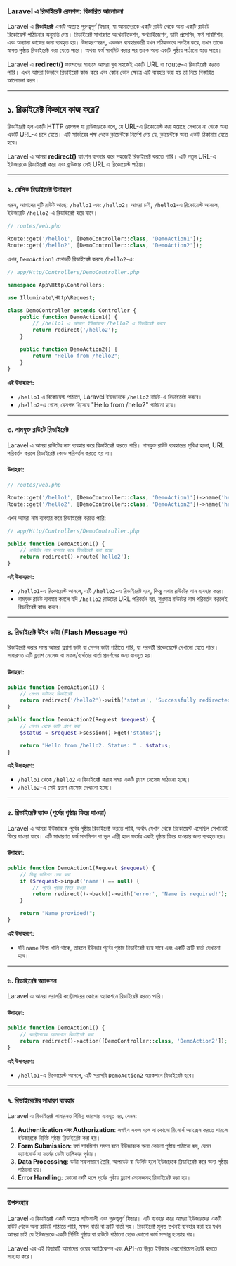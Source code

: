 ### Laravel এ রিডাইরেক্ট রেসপন্স: বিস্তারিত আলোচনা

Laravel এ **রিডাইরেক্ট** একটি অত্যন্ত গুরুত্বপূর্ণ ফিচার, যা আমাদেরকে একটি রাউট থেকে অন্য একটি রাউটে রিকোয়েস্ট পাঠানোর অনুমতি দেয়। রিডাইরেক্ট সাধারণত অথেনটিকেশন, অথরাইজেশন, ডাটা প্রসেসিং, ফর্ম সাবমিশন, এবং অন্যান্য কাজের জন্য ব্যবহৃত হয়। উদাহরণস্বরূপ, একজন ব্যবহারকারী যখন সঠিকভাবে লগইন করে, তখন তাকে স্বাগত পৃষ্ঠায় রিডাইরেক্ট করা যেতে পারে। অথবা ফর্ম সাবমিট করার পর তাকে অন্য একটি পৃষ্ঠায় পাঠানো হতে পারে।

Laravel এ **redirect()** ফাংশনের মাধ্যমে আমরা খুব সহজেই একটি URL বা route-এ রিডাইরেক্ট করতে পারি। এখন আমরা কিভাবে রিডাইরেক্ট কাজ করে এবং কোন কোন ক্ষেত্রে এটি ব্যবহার করা হয় তা নিয়ে বিস্তারিত আলোচনা করব।

---

## ১. রিডাইরেক্ট কিভাবে কাজ করে?

রিডাইরেক্ট হল একটি HTTP রেসপন্স যা ব্রাউজারকে বলে, যে URL-এ রিকোয়েস্ট করা হয়েছে সেখানে না থেকে অন্য একটি URL-এ চলে যেতে। এটি সার্ভারের পক্ষ থেকে ক্লায়েন্টকে নির্দেশ দেয় যে, ক্লায়েন্টকে অন্য একটি ঠিকানায় যেতে হবে।

Laravel এ আমরা **redirect()** ফাংশন ব্যবহার করে সহজেই রিডাইরেক্ট করতে পারি। এটি নতুন URL-এ ইউজারকে রিডাইরেক্ট করে এবং ব্রাউজার সেই URL এ রিকোয়েস্ট পাঠায়।

---

### ২. বেসিক রিডাইরেক্ট উদাহরণ

ধরুন, আমাদের দুটি রাউট আছে: `/hello1` এবং `/hello2`। আমরা চাই, `/hello1`-এ রিকোয়েস্ট আসলে, ইউজারটি `/hello2`-এ রিডাইরেক্ট হয়ে যাবে।

```php
// routes/web.php

Route::get('/hello1', [DemoController::class, 'DemoAction1']);
Route::get('/hello2', [DemoController::class, 'DemoAction2']);
```

এখন, `DemoAction1` মেথডটি রিডাইরেক্ট করবে `/hello2`-এ:

```php
// app/Http/Controllers/DemoController.php

namespace App\Http\Controllers;

use Illuminate\Http\Request;

class DemoController extends Controller {
    public function DemoAction1() {
        // /hello1 এ আসলে ইউজারকে /hello2 এ রিডাইরেক্ট করবে
        return redirect('/hello2');
    }

    public function DemoAction2() {
        return "Hello from /hello2";
    }
}
```

**এই উদাহরণে:**

-   `/hello1` এ রিকোয়েস্ট পাঠালে, Laravel ইউজারকে `/hello2` রাউট-এ রিডাইরেক্ট করবে।
-   `/hello2`-এ গেলে, রেসপন্স হিসেবে "Hello from /hello2" পাঠানো হবে।

---

### ৩. নামযুক্ত রাউটে রিডাইরেক্ট

Laravel এ আমরা রাউটের নাম ব্যবহার করে রিডাইরেক্ট করতে পারি। নামযুক্ত রাউট ব্যবহারের সুবিধা হলো, URL পরিবর্তন করলে রিডাইরেক্ট কোড পরিবর্তন করতে হয় না।

#### উদাহরণ:

```php
// routes/web.php

Route::get('/hello1', [DemoController::class, 'DemoAction1'])->name('hello1');
Route::get('/hello2', [DemoController::class, 'DemoAction2'])->name('hello2');
```

এখন আমরা নাম ব্যবহার করে রিডাইরেক্ট করতে পারি:

```php
// app/Http/Controllers/DemoController.php

public function DemoAction1() {
    // রাউটের নাম ব্যবহার করে রিডাইরেক্ট করা হচ্ছে
    return redirect()->route('hello2');
}
```

**এই উদাহরণে:**

-   `/hello1`-এ রিকোয়েস্ট আসলে, এটি `/hello2`-এ রিডাইরেক্ট হবে, কিন্তু এবার রাউটের নাম ব্যবহার করে।
-   নামযুক্ত রাউট ব্যবহার করলে যদি `/hello2` রাউটের URL পরিবর্তন হয়, শুধুমাত্র রাউটের নাম পরিবর্তন করলেই রিডাইরেক্ট কাজ করবে।

---

### ৪. রিডাইরেক্ট উইথ ডাটা (Flash Message সহ)

রিডাইরেক্ট করার সময় আমরা ফ্ল্যাশ ডাটা বা সেশন ডাটা পাঠাতে পারি, যা পরবর্তী রিকোয়েস্টে দেখানো যেতে পারে। সাধারণত এটি ফ্ল্যাশ মেসেজ বা সফল/ব্যর্থতার বার্তা প্রদর্শনের জন্য ব্যবহৃত হয়।

#### উদাহরণ:

```php
public function DemoAction1() {
    // সেশন ডাটাসহ রিডাইরেক্ট
    return redirect('/hello2')->with('status', 'Successfully redirected!');
}

public function DemoAction2(Request $request) {
    // সেশন থেকে ডাটা গ্রহণ করা
    $status = $request->session()->get('status');

    return "Hello from /hello2. Status: " . $status;
}
```

**এই উদাহরণে:**

-   `/hello1` থেকে `/hello2` এ রিডাইরেক্ট করার সময় একটি ফ্ল্যাশ মেসেজ পাঠানো হচ্ছে।
-   `/hello2`-এ সেই ফ্ল্যাশ মেসেজ দেখানো হচ্ছে।

---

### ৫. রিডাইরেক্ট ব্যাক (পূর্বের পৃষ্ঠায় ফিরে যাওয়া)

Laravel এ আমরা ইউজারকে পূর্বের পৃষ্ঠায় রিডাইরেক্ট করতে পারি, অর্থাৎ যেখান থেকে রিকোয়েস্ট এসেছিল সেখানেই ফিরে যাওয়া যাবে। এটি সাধারণত ফর্ম সাবমিশন বা ভুল এন্ট্রি হলে ফর্মের একই পৃষ্ঠায় ফিরে যাওয়ার জন্য ব্যবহৃত হয়।

#### উদাহরণ:

```php
public function DemoAction1(Request $request) {
    // কিছু কন্ডিশন চেক করা
    if ($request->input('name') == null) {
        // পূর্বের পৃষ্ঠায় ফিরে যাওয়া
        return redirect()->back()->with('error', 'Name is required!');
    }

    return "Name provided!";
}
```

**এই উদাহরণে:**

-   যদি `name` ফিল্ড খালি থাকে, তাহলে ইউজার পূর্বের পৃষ্ঠায় রিডাইরেক্ট হয়ে যাবে এবং একটি ত্রুটি বার্তা দেখানো হবে।

---

### ৬. রিডাইরেক্ট অ্যাকশন

Laravel এ আমরা সরাসরি কন্ট্রোলারের কোনো অ্যাকশনে রিডাইরেক্ট করতে পারি।

#### উদাহরণ:

```php
public function DemoAction1() {
    // কন্ট্রোলারের অ্যাকশনে রিডাইরেক্ট করা
    return redirect()->action([DemoController::class, 'DemoAction2']);
}
```

**এই উদাহরণে:**

-   `/hello1`-এ রিকোয়েস্ট আসলে, এটি সরাসরি `DemoAction2` অ্যাকশনে রিডাইরেক্ট হবে।

---

### ৭. রিডাইরেক্টের সাধারণ ব্যবহার

Laravel এ রিডাইরেক্ট সাধারনত বিভিন্ন জায়গায় ব্যবহৃত হয়, যেমন:

1. **Authentication এবং Authorization**: লগইন সফল হলে বা কোনো রিসোর্স অ্যাক্সেস করতে পারলে ইউজারকে নির্দিষ্ট পৃষ্ঠায় রিডাইরেক্ট করা হয়।
2. **Form Submission**: ফর্ম সাবমিশন সফল হলে ইউজারকে অন্য কোনো পৃষ্ঠায় পাঠানো হয়, যেমন ড্যাশবোর্ড বা ফর্মের ডেটা তালিকার পৃষ্ঠায়।
3. **Data Processing**: ডাটা সফলভাবে তৈরি, আপডেট বা ডিলিট হলে ইউজারকে রিডাইরেক্ট করে অন্য পৃষ্ঠায় পাঠানো হয়।
4. **Error Handling**: কোনো ত্রুটি হলে পূর্বের পৃষ্ঠায় ফ্ল্যাশ মেসেজসহ রিডাইরেক্ট করা হয়।

---

### উপসংহার

Laravel এ রিডাইরেক্ট একটি অত্যন্ত শক্তিশালী এবং গুরুত্বপূর্ণ ফিচার। এটি ব্যবহার করে আমরা ইউজারদের একটি রাউট থেকে অন্য রাউটে পাঠাতে পারি, সফল বার্তা বা ত্রুটি বার্তা সহ। রিডাইরেক্ট মূলত তখনই ব্যবহার করা হয় যখন আমরা চাই যে ইউজারকে একটি নির্দিষ্ট পৃষ্ঠায় বা রাউটে পাঠানো হোক কোনো কার্য সম্পন্ন হওয়ার পর।

Laravel এর এই ফিচারটি আমাদের ওয়েব অ্যাপ্লিকেশন এবং API-তে উন্নত ইউজার এক্সপেরিয়েন্স তৈরি করতে সাহায্য করে।
